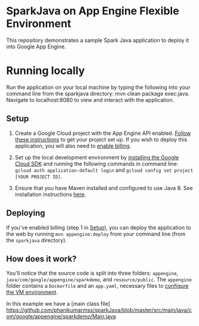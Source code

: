# SparkJava on App Engine Flexible Environment

This repository demonstrates a sample Spark Java application to deploy it into Google App Engine.

# Running locally
Run the application on your local machine by typing the following into your command line from the sparkjava directory: mvn clean package exec:java. Navigate to localhost:8080 to view and interact with the application.

Setup
-----

1.  Create a Google Cloud project with the App Engine API enabled.
    [Follow these
    instructions](https://cloud.google.com/docs/authentication#preparation) to
    get your project set up. If you wish to deploy this application, you will
    also need to [enable
    billing](https://support.google.com/cloud/?rd=2#topic=6288636).

2. Set up the local development environment by [installing the Google Cloud
   SDK](https://cloud.google.com/sdk/) and running the following commands in
   command line: `gcloud auth application-default login` and `gcloud config set project [YOUR
   PROJECT ID]`.

3. Ensure that you have Maven installed and configured to use Java 8. See
   installation instructions [here](https://maven.apache.org/install.html).
   
   
Deploying
---------

If you've enabled billing (step 1 in [Setup](#Setup)), you can deploy the
application to the web by running `mvn appengine:deploy` from your command line
(from the `sparkjava` directory).

How does it work?
-----------------

You'll notice that the source code is split into three folders: `appengine`,
`java/com/google/appengine/sparkdemo`, and `resource/public`. The `appengine`
folder contains a `Dockerfile` and an `app.yaml`, necessary files to [configure
the VM
environment](https://cloud.google.com/appengine/docs/managed-vms/config). 

In this example we have a [main class file] https://github.com/phanikumarmss/sparkJava/blob/master/src/main/java/com/google/appengine/sparkdemo/Main.java 

